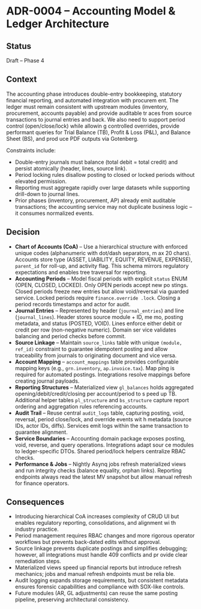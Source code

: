# ADR-0004 – Accounting Model & Ledger Architecture

## Status
Draft – Phase 4

## Context
The accounting phase introduces double-entry bookkeeping, statutory financial reporting, and automated integration with procurem
ent. The ledger must remain consistent with upstream modules (inventory, procurement, accounts payable) and provide auditable tr
aces from source transactions to journal entries and back. We also need to support period control (open/close/lock) while allowin
g controlled overrides, provide performant queries for Trial Balance (TB), Profit & Loss (P&L), and Balance Sheet (BS), and prod
uce PDF outputs via Gotenberg.

Constraints include:
* Double-entry journals must balance (total debit = total credit) and persist atomically (header, lines, source link).
* Period locking rules disallow posting to closed or locked periods without elevated permission.
* Reporting must aggregate rapidly over large datasets while supporting drill-down to journal lines.
* Prior phases (inventory, procurement, AP) already emit auditable transactions; the accounting service may not duplicate business
  logic – it consumes normalized events.

## Decision
* **Chart of Accounts (CoA)** – Use a hierarchical structure with enforced unique codes (alphanumeric with dot/dash separators, m
  ax 20 chars). Accounts store type (ASSET, LIABILITY, EQUITY, REVENUE, EXPENSE), `parent_id` for roll-up, and activity flag. This
  schema mirrors regulatory expectations and enables tree traversal for reporting.
* **Accounting Periods** – Model fiscal periods with explicit `status` ENUM (OPEN, CLOSED, LOCKED). Only OPEN periods accept new po
  stings. Closed periods freeze new entries but allow void/reversal via guarded service. Locked periods require `finance.override
  .lock`. Closing a period records timestamps and actor for audit.
* **Journal Entries** – Represented by header (`journal_entries`) and line (`journal_lines`). Header stores source module + ID, me
  mo, posting metadata, and status (POSTED, VOID). Lines enforce either debit or credit per row (non-negative numeric). Domain ser
  vice validates balancing and period checks before commit.
* **Source Linkage** – Maintain `source_links` table with unique `(module, ref_id)` constraint to guarantee idempotent posting and
  allow traceability from journals to originating document and vice versa.
* **Account Mapping** – `account_mappings` table provides configurable mapping keys (e.g., `grn.inventory`, `ap.invoice.tax`). Map
  ping is required for automated postings. Integrations resolve mappings before creating journal payloads.
* **Reporting Structures** – Materialized view `gl_balances` holds aggregated opening/debit/credit/closing per account/period to s
  peed up TB. Additional helper tables `pl_structure` and `bs_structure` capture report ordering and aggregation rules referencing
  accounts.
* **Audit Trail** – Reuse central `audit_logs` table, capturing posting, void, reversal, period close/lock, and override events wit
  h metadata (source IDs, actor IDs, diffs). Services emit logs within the same transaction to guarantee alignment.
* **Service Boundaries** – Accounting domain package exposes posting, void, reverse, and query operations. Integrations adapt sour
  ce modules to ledger-specific DTOs. Shared period/lock helpers centralize RBAC checks.
* **Performance & Jobs** – Nightly Asynq jobs refresh materialized views and run integrity checks (balance equality, orphan links).
  Reporting endpoints always read the latest MV snapshot but allow manual refresh for finance operators.

## Consequences
* Introducing hierarchical CoA increases complexity of CRUD UI but enables regulatory reporting, consolidations, and alignment wi
th industry practice.
* Period management requires RBAC changes and more rigorous operator workflows but prevents back-dated edits without approval.
* Source linkage prevents duplicate postings and simplifies debugging; however, all integrations must handle 409 conflicts and pr
ovide clear remediation steps.
* Materialized views speed up financial reports but introduce refresh mechanics; jobs and manual refresh endpoints must be relia
ble.
* Audit logging expands storage requirements, but consistent metadata ensures forensic capabilities and compliance with SOX-like
 controls.
* Future modules (AR, GL adjustments) can reuse the same posting pipeline, preserving architectural consistency.
